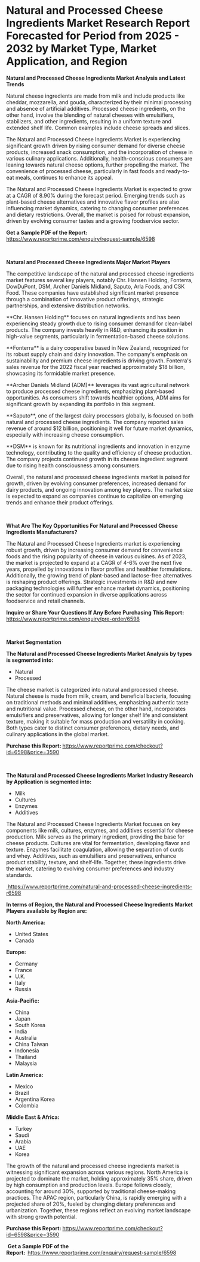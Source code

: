 <p><h1>Natural and Processed Cheese Ingredients Market Research Report Forecasted for Period from 2025 -  2032 by Market Type, Market Application, and Region</h1></p><p><strong>Natural and Processed Cheese Ingredients Market Analysis and Latest Trends</strong></p>
<p><p>Natural cheese ingredients are made from milk and include products like cheddar, mozzarella, and gouda, characterized by their minimal processing and absence of artificial additives. Processed cheese ingredients, on the other hand, involve the blending of natural cheeses with emulsifiers, stabilizers, and other ingredients, resulting in a uniform texture and extended shelf life. Common examples include cheese spreads and slices.</p><p>The Natural and Processed Cheese Ingredients Market is experiencing significant growth driven by rising consumer demand for diverse cheese products, increased snack consumption, and the incorporation of cheese in various culinary applications. Additionally, health-conscious consumers are leaning towards natural cheese options, further propelling the market. The convenience of processed cheese, particularly in fast foods and ready-to-eat meals, continues to enhance its appeal. </p><p>The Natural and Processed Cheese Ingredients Market is expected to grow at a CAGR of 8.90% during the forecast period. Emerging trends such as plant-based cheese alternatives and innovative flavor profiles are also influencing market dynamics, catering to changing consumer preferences and dietary restrictions. Overall, the market is poised for robust expansion, driven by evolving consumer tastes and a growing foodservice sector.</p></p>
<p><strong>Get a Sample PDF of the Report:&nbsp;</strong> <a href="https://www.reportprime.com/enquiry/request-sample/6598?utm_campaign=4603&utm_medium=2&utm_source=Github&utm_content=ia&utm_term=16052025&utm_id=natural-and-processed-cheese-ingredients">https://www.reportprime.com/enquiry/request-sample/6598</a></p>
<p>&nbsp;</p>
<p><strong>Natural and Processed Cheese Ingredients Major Market Players</strong></p>
<p><p>The competitive landscape of the natural and processed cheese ingredients market features several key players, notably Chr. Hansen Holding, Fonterra, DowDuPont, DSM, Archer Daniels Midland, Saputo, Arla Foods, and CSK Food. These companies have established significant market presence through a combination of innovative product offerings, strategic partnerships, and extensive distribution networks.</p><p>**Chr. Hansen Holding** focuses on natural ingredients and has been experiencing steady growth due to rising consumer demand for clean-label products. The company invests heavily in R&D, enhancing its position in high-value segments, particularly in fermentation-based cheese solutions.</p><p>**Fonterra** is a dairy cooperative based in New Zealand, recognized for its robust supply chain and dairy innovation. The company's emphasis on sustainability and premium cheese ingredients is driving growth. Fonterra's sales revenue for the 2022 fiscal year reached approximately $18 billion, showcasing its formidable market presence.</p><p>**Archer Daniels Midland (ADM)** leverages its vast agricultural network to produce processed cheese ingredients, emphasizing plant-based opportunities. As consumers shift towards healthier options, ADM aims for significant growth by expanding its portfolio in this segment.</p><p>**Saputo**, one of the largest dairy processors globally, is focused on both natural and processed cheese ingredients. The company reported sales revenue of around $12 billion, positioning it well for future market dynamics, especially with increasing cheese consumption.</p><p>**DSM** is known for its nutritional ingredients and innovation in enzyme technology, contributing to the quality and efficiency of cheese production. The company projects continued growth in its cheese ingredient segment due to rising health consciousness among consumers.</p><p>Overall, the natural and processed cheese ingredients market is poised for growth, driven by evolving consumer preferences, increased demand for dairy products, and ongoing innovation among key players. The market size is expected to expand as companies continue to capitalize on emerging trends and enhance their product offerings.</p></p>
<p>&nbsp;</p>
<p><strong>What Are The Key Opportunities For Natural and Processed Cheese Ingredients Manufacturers?</strong></p>
<p><p>The Natural and Processed Cheese Ingredients market is experiencing robust growth, driven by increasing consumer demand for convenience foods and the rising popularity of cheese in various cuisines. As of 2023, the market is projected to expand at a CAGR of 4-6% over the next five years, propelled by innovations in flavor profiles and healthier formulations. Additionally, the growing trend of plant-based and lactose-free alternatives is reshaping product offerings. Strategic investments in R&D and new packaging technologies will further enhance market dynamics, positioning the sector for continued expansion in diverse applications across foodservice and retail channels.</p></p>
<p><strong>Inquire or Share Your Questions If Any Before Purchasing This Report:</strong> <a href="https://www.reportprime.com/enquiry/pre-order/6598?utm_campaign=4603&utm_medium=2&utm_source=Github&utm_content=ia&utm_term=16052025&utm_id=natural-and-processed-cheese-ingredients">https://www.reportprime.com/enquiry/pre-order/6598</a></p>
<p>&nbsp;</p>
<p><strong>Market Segmentation</strong></p>
<p><strong>The Natural and Processed Cheese Ingredients Market Analysis by types is segmented into:</strong></p>
<p><ul><li>Natural</li><li>Processed</li></ul></p>
<p><p>The cheese market is categorized into natural and processed cheese. Natural cheese is made from milk, cream, and beneficial bacteria, focusing on traditional methods and minimal additives, emphasizing authentic taste and nutritional value. Processed cheese, on the other hand, incorporates emulsifiers and preservatives, allowing for longer shelf life and consistent texture, making it suitable for mass production and versatility in cooking. Both types cater to distinct consumer preferences, dietary needs, and culinary applications in the global market.</p></p>
<p><strong>Purchase this Report:&nbsp;</strong><a href="https://www.reportprime.com/checkout?id=6598&price=3590&utm_campaign=4603&utm_medium=2&utm_source=Github&utm_content=ia&utm_term=16052025&utm_id=natural-and-processed-cheese-ingredients">https://www.reportprime.com/checkout?id=6598&price=3590</a></p>
<p>&nbsp;</p>
<p><strong>The Natural and Processed Cheese Ingredients Market Industry Research by Application is segmented into:</strong></p>
<p><ul><li>Milk</li><li>Cultures</li><li>Enzymes</li><li>Additives</li></ul></p>
<p><p>The Natural and Processed Cheese Ingredients Market focuses on key components like milk, cultures, enzymes, and additives essential for cheese production. Milk serves as the primary ingredient, providing the base for cheese products. Cultures are vital for fermentation, developing flavor and texture. Enzymes facilitate coagulation, allowing the separation of curds and whey. Additives, such as emulsifiers and preservatives, enhance product stability, texture, and shelf-life. Together, these ingredients drive the market, catering to evolving consumer preferences and industry standards.</p></p>
<p><a href="https://www.reportprime.com/natural-and-processed-cheese-ingredients-r6598?utm_campaign=4603&utm_medium=2&utm_source=Github&utm_content=ia&utm_term=16052025&utm_id=natural-and-processed-cheese-ingredients">&nbsp;https://www.reportprime.com/natural-and-processed-cheese-ingredients-r6598</a></p>
<p><strong>In terms of Region, the Natural and Processed Cheese Ingredients Market Players available by Region are:</strong></p>
<p>
    <p> <strong> North America: </strong>
        <ul>
            <li>United States</li>
            <li>Canada</li>
        </ul>
        </p> 
    <p> <strong> Europe: </strong>
        <ul>
            <li>Germany</li>
            <li>France</li>
            <li>U.K.</li>
            <li>Italy</li>
            <li>Russia</li>
        </ul>
        </p> 
    <p> <strong> Asia-Pacific: </strong>
        <ul>
            <li>China</li>
            <li>Japan</li>
            <li>South Korea</li>
            <li>India</li>
            <li>Australia</li>
            <li>China Taiwan</li>
            <li>Indonesia</li>
            <li>Thailand</li>
            <li>Malaysia</li>
        </ul>
        </p> 
    <p> <strong> Latin America: </strong>
        <ul>
            <li>Mexico</li>
            <li>Brazil</li>
            <li>Argentina Korea</li>
            <li>Colombia</li>
        </ul>
        </p> 
    <p> <strong> Middle East & Africa: </strong>
        <ul>
            <li>Turkey</li>
            <li>Saudi</li>
            <li>Arabia</li>
            <li>UAE</li>
            <li>Korea</li>
        </ul>
    </p>
    </p>
<p><p>The growth of the natural and processed cheese ingredients market is witnessing significant expansion across various regions. North America is projected to dominate the market, holding approximately 35% share, driven by high consumption and production levels. Europe follows closely, accounting for around 30%, supported by traditional cheese-making practices. The APAC region, particularly China, is rapidly emerging with a projected share of 20%, fueled by changing dietary preferences and urbanization. Together, these regions reflect an evolving market landscape with strong growth potential.</p></p>
<p><strong>Purchase this Report: </strong><a href="https://www.reportprime.com/checkout?id=6598&price=3590&utm_campaign=4603&utm_medium=2&utm_source=Github&utm_content=ia&utm_term=16052025&utm_id=natural-and-processed-cheese-ingredients">https://www.reportprime.com/checkout?id=6598&price=3590</a></p>
<p>&nbsp;<strong>Get a Sample PDF of the Report:&nbsp;&nbsp;</strong><a href="https://www.reportprime.com/enquiry/request-sample/6598?utm_campaign=4603&utm_medium=2&utm_source=Github&utm_content=ia&utm_term=16052025&utm_id=natural-and-processed-cheese-ingredients">https://www.reportprime.com/enquiry/request-sample/6598</a></p>
<p><strong></strong></p>
<p><p></p><p></p><p></p></p>